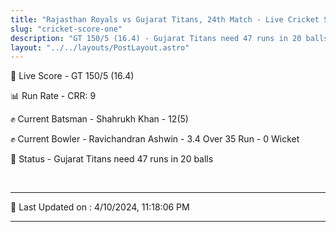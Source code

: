 ```yaml
---
title: "Rajasthan Royals vs Gujarat Titans, 24th Match - Live Cricket Score"
slug: "cricket-score-one"
description: "GT 150/5 (16.4) - Gujarat Titans need 47 runs in 20 balls."
layout: "../../layouts/PostLayout.astro"
---
```


🔴 Live Score - GT 150/5 (16.4)  

📊 Run Rate - CRR: 9  

✊ Current Batsman - Shahrukh Khan - 12(5)  

✊ Current Bowler - Ravichandran Ashwin - 3.4 Over 35 Run - 0 Wicket  

📑 Status - Gujarat Titans need 47 runs in 20 balls

<br />

***

📝 Last Updated on : 4/10/2024, 11:18:06 PM

***

